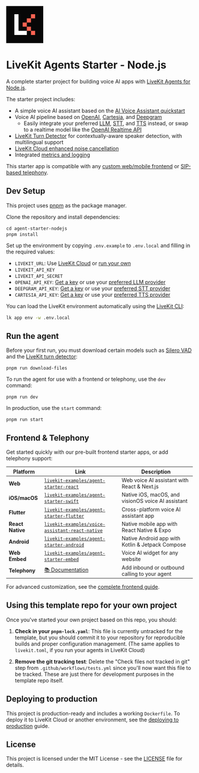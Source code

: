 <a href="https://livekit.io/">
  <img src="./.github/assets/livekit-mark.png" alt="LiveKit logo" width="100" height="100">
</a>

# LiveKit Agents Starter - Node.js

A complete starter project for building voice AI apps with [LiveKit Agents for Node.js](https://github.com/livekit/agents-js).

The starter project includes:

- A simple voice AI assistant based on the [AI Voice Assistant quickstart](https://docs.livekit.io/agents/start/voice-ai/)
- Voice AI pipeline based on [OpenAI](https://docs.livekit.io/agents/integrations/llm/openai/), [Cartesia](https://docs.livekit.io/agents/integrations/tts/cartesia/), and [Deepgram](https://docs.livekit.io/agents/integrations/stt/deepgram/)
  - Easily integrate your preferred [LLM](https://docs.livekit.io/agents/integrations/llm/), [STT](https://docs.livekit.io/agents/integrations/stt/), and [TTS](https://docs.livekit.io/agents/integrations/tts/) instead, or swap to a realtime model like the [OpenAI Realtime API](https://docs.livekit.io/agents/integrations/realtime/openai)
- [LiveKit Turn Detector](https://docs.livekit.io/agents/build/turns/turn-detector/) for contextually-aware speaker detection, with multilingual support
- [LiveKit Cloud enhanced noise cancellation](https://docs.livekit.io/home/cloud/noise-cancellation/)
- Integrated [metrics and logging](https://docs.livekit.io/agents/v0/build/metrics/)

This starter app is compatible with any [custom web/mobile frontend](https://docs.livekit.io/agents/start/frontend/) or [SIP-based telephony](https://docs.livekit.io/agents/start/telephony/).

## Dev Setup

This project uses [pnpm](https://pnpm.io/) as the package manager.

Clone the repository and install dependencies:

```console
cd agent-starter-nodejs
pnpm install
```

Set up the environment by copying `.env.example` to `.env.local` and filling in the required values:

- `LIVEKIT_URL`: Use [LiveKit Cloud](https://cloud.livekit.io/) or [run your own](https://docs.livekit.io/home/self-hosting/)
- `LIVEKIT_API_KEY`
- `LIVEKIT_API_SECRET`
- `OPENAI_API_KEY`: [Get a key](https://platform.openai.com/api-keys) or use your [preferred LLM provider](https://docs.livekit.io/agents/integrations/llm/)
- `DEEPGRAM_API_KEY`: [Get a key](https://console.deepgram.com/) or use your [preferred STT provider](https://docs.livekit.io/agents/integrations/stt/)
- `CARTESIA_API_KEY`: [Get a key](https://play.cartesia.ai/keys) or use your [preferred TTS provider](https://docs.livekit.io/agents/integrations/tts/)

You can load the LiveKit environment automatically using the [LiveKit CLI](https://docs.livekit.io/home/cli/cli-setup):

```bash
lk app env -w .env.local
```

## Run the agent

Before your first run, you must download certain models such as [Silero VAD](https://docs.livekit.io/agents/integrations/vad/) and the [LiveKit turn detector](https://docs.livekit.io/agents/build/turns/turn-detector/):

```console
pnpm run download-files
```

To run the agent for use with a frontend or telephony, use the `dev` command:

```console
pnpm run dev
```

In production, use the `start` command:

```console
pnpm run start
```

## Frontend & Telephony

Get started quickly with our pre-built frontend starter apps, or add telephony support:

| Platform         | Link                                                                                                                | Description                                        |
| ---------------- | ------------------------------------------------------------------------------------------------------------------- | -------------------------------------------------- |
| **Web**          | [`livekit-examples/agent-starter-react`](https://github.com/livekit-examples/agent-starter-react)                   | Web voice AI assistant with React & Next.js        |
| **iOS/macOS**    | [`livekit-examples/agent-starter-swift`](https://github.com/livekit-examples/agent-starter-swift)                   | Native iOS, macOS, and visionOS voice AI assistant |
| **Flutter**      | [`livekit-examples/agent-starter-flutter`](https://github.com/livekit-examples/agent-starter-flutter)               | Cross-platform voice AI assistant app              |
| **React Native** | [`livekit-examples/voice-assistant-react-native`](https://github.com/livekit-examples/voice-assistant-react-native) | Native mobile app with React Native & Expo         |
| **Android**      | [`livekit-examples/agent-starter-android`](https://github.com/livekit-examples/agent-starter-android)               | Native Android app with Kotlin & Jetpack Compose   |
| **Web Embed**    | [`livekit-examples/agent-starter-embed`](https://github.com/livekit-examples/agent-starter-embed)                   | Voice AI widget for any website                    |
| **Telephony**    | [📚 Documentation](https://docs.livekit.io/agents/start/telephony/)                                        | Add inbound or outbound calling to your agent      |

For advanced customization, see the [complete frontend guide](https://docs.livekit.io/agents/start/frontend/).

## Using this template repo for your own project

Once you've started your own project based on this repo, you should:

1. **Check in your `pnpm-lock.yaml`**: This file is currently untracked for the template, but you should commit it to your repository for reproducible builds and proper configuration management. (The same applies to `livekit.toml`, if you run your agents in LiveKit Cloud)

2. **Remove the git tracking test**: Delete the "Check files not tracked in git" step from `.github/workflows/tests.yml` since you'll now want this file to be tracked. These are just there for development purposes in the template repo itself.

## Deploying to production

This project is production-ready and includes a working `Dockerfile`. To deploy it to LiveKit Cloud or another environment, see the [deploying to production](https://docs.livekit.io/agents/ops/deployment/) guide.

## License

This project is licensed under the MIT License - see the [LICENSE](LICENSE) file for details.
